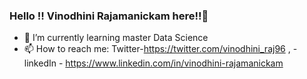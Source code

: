 ### Hello !! Vinodhini Rajamanickam here!!👋

- 🌱 I’m currently learning master Data Science 
- 📫 How to reach me: Twitter-https://twitter.com/vinodhini_raj96 , 
                       - linkedIn - https://www.linkedin.com/in/vinodhini-rajamanickam
<!--
**Vinodhini96/Vinodhini96** is a ✨ _special_ ✨ repository because its `README.md` (this file) appears on your GitHub profile.

Here are some ideas to get you started:

- 🔭 I’m currently working on ...
- 🌱 I’m currently learning ...
- 👯 I’m looking to collaborate on ...
- 🤔 I’m looking for help with ...
- 💬 Ask me about ...
- 📫 How to reach me: ...
- 😄 Pronouns: ...
- ⚡ Fun fact: ...
-->
